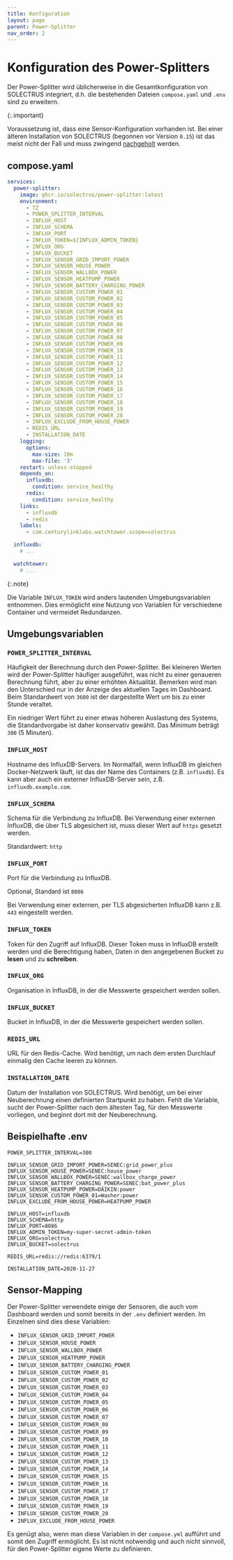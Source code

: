```yaml
---
title: Konfiguration
layout: page
parent: Power-Splitter
nav_order: 2
---
```


# Konfiguration des Power-Splitters

Der Power-Splitter wird üblicherweise in die Gesamtkonfiguration von SOLECTRUS integriert, d.h. die bestehenden Dateien `compose.yaml` und `.env` sind zu erweitern.

{:.important}

Voraussetzung ist, dass eine Sensor-Konfiguration vorhanden ist. Bei einer älteren Installation von SOLECTRUS (begonnen vor Version `0.15`) ist das meist nicht der Fall und muss zwingend [nachgeholt](/wartung/sensor-konfiguration) werden.

## compose.yaml

```yaml
services:
  power-splitter:
    image: ghcr.io/solectrus/power-splitter:latest
    environment:
      - TZ
      - POWER_SPLITTER_INTERVAL
      - INFLUX_HOST
      - INFLUX_SCHEMA
      - INFLUX_PORT
      - INFLUX_TOKEN=${INFLUX_ADMIN_TOKEN}
      - INFLUX_ORG
      - INFLUX_BUCKET
      - INFLUX_SENSOR_GRID_IMPORT_POWER
      - INFLUX_SENSOR_HOUSE_POWER
      - INFLUX_SENSOR_WALLBOX_POWER
      - INFLUX_SENSOR_HEATPUMP_POWER
      - INFLUX_SENSOR_BATTERY_CHARGING_POWER
      - INFLUX_SENSOR_CUSTOM_POWER_01
      - INFLUX_SENSOR_CUSTOM_POWER_02
      - INFLUX_SENSOR_CUSTOM_POWER_03
      - INFLUX_SENSOR_CUSTOM_POWER_04
      - INFLUX_SENSOR_CUSTOM_POWER_05
      - INFLUX_SENSOR_CUSTOM_POWER_06
      - INFLUX_SENSOR_CUSTOM_POWER_07
      - INFLUX_SENSOR_CUSTOM_POWER_08
      - INFLUX_SENSOR_CUSTOM_POWER_09
      - INFLUX_SENSOR_CUSTOM_POWER_10
      - INFLUX_SENSOR_CUSTOM_POWER_11
      - INFLUX_SENSOR_CUSTOM_POWER_12
      - INFLUX_SENSOR_CUSTOM_POWER_13
      - INFLUX_SENSOR_CUSTOM_POWER_14
      - INFLUX_SENSOR_CUSTOM_POWER_15
      - INFLUX_SENSOR_CUSTOM_POWER_16
      - INFLUX_SENSOR_CUSTOM_POWER_17
      - INFLUX_SENSOR_CUSTOM_POWER_18
      - INFLUX_SENSOR_CUSTOM_POWER_19
      - INFLUX_SENSOR_CUSTOM_POWER_20
      - INFLUX_EXCLUDE_FROM_HOUSE_POWER
      - REDIS_URL
      - INSTALLATION_DATE
    logging:
      options:
        max-size: 10m
        max-file: '3'
    restart: unless-stopped
    depends_on:
      influxdb:
        condition: service_healthy
      redis:
        condition: service_healthy
    links:
      - influxdb
      - redis
    labels:
      - com.centurylinklabs.watchtower.scope=solectrus

  influxdb:
    # ...

  watchtower:
    # ...
```

{:.note}

Die Variable `INFLUX_TOKEN` wird anders lautenden Umgebungsvariablen entnommen. Dies ermöglicht eine Nutzung von Variablen für verschiedene Container und vermeidet Redundanzen.

## Umgebungsvariablen

### `POWER_SPLITTER_INTERVAL`

Häufigkeit der Berechnung durch den Power-Splitter. Bei kleineren Werten wird der Power-Splitter häufiger ausgeführt, was nicht zu einer genaueren Berechnung führt, aber zu einer erhöhten Aktualität. Bemerken wird man den Unterschied nur in der Anzeige des aktuellen Tages im Dashboard. Beim Standardwert von `3600` ist der dargestellte Wert um bis zu einer Stunde veraltet.

Ein niedriger Wert führt zu einer etwas höheren Auslastung des Systems, die Standardvorgabe ist daher konservativ gewählt. Das Minimum beträgt `300` (5 Minuten).

### `INFLUX_HOST`

Hostname des InfluxDB-Servers. Im Normalfall, wenn InfluxDB im gleichen Docker-Netzwerk läuft, ist das der Name des Containers (z.B. `influxdb`). Es kann aber auch ein externer InfluxDB-Server sein, z.B. `influxdb.example.com`.

### `INFLUX_SCHEMA`

Schema für die Verbindung zu InfluxDB. Bei Verwendung einer externen InfluxDB, die über TLS abgesichert ist, muss dieser Wert auf `https` gesetzt werden.

Standardwert: `http`

### `INFLUX_PORT`

Port für die Verbindung zu InfluxDB.

Optional, Standard ist `8086`

Bei Verwendung einer externen, per TLS abgesicherten InfluxDB kann z.B. `443` eingestellt werden.

### `INFLUX_TOKEN`

Token für den Zugriff auf InfluxDB. Dieser Token muss in InfluxDB erstellt werden und die Berechtigung haben, Daten in den angegebenen Bucket zu **lesen** und zu **schreiben**.

### `INFLUX_ORG`

Organisation in InfluxDB, in der die Messwerte gespeichert werden sollen.

### `INFLUX_BUCKET`

Bucket in InfluxDB, in der die Messwerte gespeichert werden sollen.

### `REDIS_URL`

URL für den Redis-Cache. Wird benötigt, um nach dem ersten Durchlauf einmalig den Cache leeren zu können.

### `INSTALLATION_DATE`

Datum der Installation von SOLECTRUS. Wird benötigt, um bei einer Neuberechnung einen definierten Startpunkt zu haben. Fehlt die Variable, sucht der Power-Splitter nach dem ältesten Tag, für den Messwerte vorliegen, und beginnt dort mit der Neuberechnung.

## Beispielhafte .env

```properties
POWER_SPLITTER_INTERVAL=300

INFLUX_SENSOR_GRID_IMPORT_POWER=SENEC:grid_power_plus
INFLUX_SENSOR_HOUSE_POWER=SENEC:house_power
INFLUX_SENSOR_WALLBOX_POWER=SENEC:wallbox_charge_power
INFLUX_SENSOR_BATTERY_CHARGING_POWER=SENEC:bat_power_plus
INFLUX_SENSOR_HEATPUMP_POWER=DAIKIN:power
INFLUX_SENSOR_CUSTOM_POWER_01=Washer:power
INFLUX_EXCLUDE_FROM_HOUSE_POWER=HEATPUMP_POWER

INFLUX_HOST=influxdb
INFLUX_SCHEMA=http
INFLUX_PORT=8086
INFLUX_ADMIN_TOKEN=my-super-secret-admin-token
INFLUX_ORG=solectrus
INFLUX_BUCKET=solectrus

REDIS_URL=redis://redis:6379/1

INSTALLATION_DATE=2020-11-27
```

## Sensor-Mapping

Der Power-Splitter verwendete einige der Sensoren, die auch vom Dashboard werden und somit bereits in der `.env` definiert werden. Im Einzelnen sind dies diese Variablen:

- `INFLUX_SENSOR_GRID_IMPORT_POWER`
- `INFLUX_SENSOR_HOUSE_POWER`
- `INFLUX_SENSOR_WALLBOX_POWER`
- `INFLUX_SENSOR_HEATPUMP_POWER`
- `INFLUX_SENSOR_BATTERY_CHARGING_POWER`
- `INFLUX_SENSOR_CUSTOM_POWER_01`
- `INFLUX_SENSOR_CUSTOM_POWER_02`
- `INFLUX_SENSOR_CUSTOM_POWER_03`
- `INFLUX_SENSOR_CUSTOM_POWER_04`
- `INFLUX_SENSOR_CUSTOM_POWER_05`
- `INFLUX_SENSOR_CUSTOM_POWER_06`
- `INFLUX_SENSOR_CUSTOM_POWER_07`
- `INFLUX_SENSOR_CUSTOM_POWER_08`
- `INFLUX_SENSOR_CUSTOM_POWER_09`
- `INFLUX_SENSOR_CUSTOM_POWER_10`
- `INFLUX_SENSOR_CUSTOM_POWER_11`
- `INFLUX_SENSOR_CUSTOM_POWER_12`
- `INFLUX_SENSOR_CUSTOM_POWER_13`
- `INFLUX_SENSOR_CUSTOM_POWER_14`
- `INFLUX_SENSOR_CUSTOM_POWER_15`
- `INFLUX_SENSOR_CUSTOM_POWER_16`
- `INFLUX_SENSOR_CUSTOM_POWER_17`
- `INFLUX_SENSOR_CUSTOM_POWER_18`
- `INFLUX_SENSOR_CUSTOM_POWER_19`
- `INFLUX_SENSOR_CUSTOM_POWER_20`
- `INFLUX_EXCLUDE_FROM_HOUSE_POWER`

Es genügt also, wenn man diese Variablen in der `compose.yml` aufführt und somit den Zugriff ermöglicht. Es ist nicht notwendig und auch nicht sinnvoll, für den Power-Splitter eigene Werte zu definieren.
